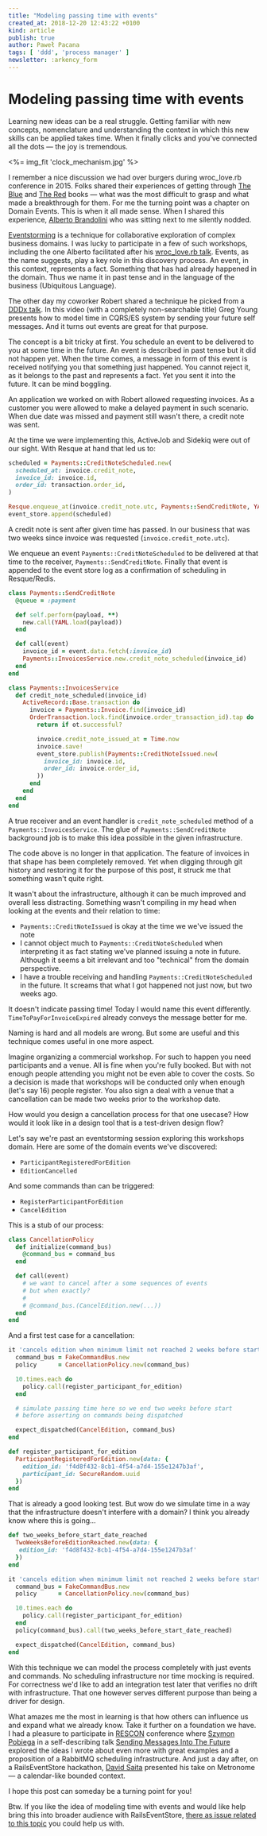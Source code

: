 ```yaml
---
title: "Modeling passing time with events"
created_at: 2018-12-20 12:43:22 +0100
kind: article
publish: true
author: Paweł Pacana
tags: [ 'ddd', 'process manager' ]
newsletter: :arkency_form
---
```


# Modeling passing time with events

Learning new ideas can be a real struggle. Getting familiar with new concepts, nomenclature and understanding the context in which this new skills can be applied takes time. When it finally clicks and you've connected all the dots — the joy is tremendous.

<%= img_fit 'clock_mechanism.jpg' %>

I remember a nice discussion we had over burgers during wroc_love.rb conference in 2015. Folks shared their experiences of getting through [The Blue](https://domainlanguage.com/ddd/) and [The Red](http://www.informit.com/store/implementing-domain-driven-design-9780321834577?ranMID=24808) books — what was the most difficult to grasp and what made a breakthrough for them.
For me the turning point was a chapter on Domain Events. This is when it all made sense. When I shared this experience, [Alberto Brandolini](https://twitter.com/ziobrando) who was sitting next to me silently nodded.

[Eventstorming](https://www.eventstorming.com) is a technique for collaborative exploration of complex business domains. I was lucky to participate in a few of such workshops, including the one Alberto facilitated after his [wroc_love.rb talk](https://www.youtube.com/watch?v=veTVAN0oEkQ). Events, as the name suggests, play a key role in this discovery process. An event, in this context, represents a fact. Something that has had already happened in the domain. Thus we name it in past tense and in the language of the business (Ubiquitous Language).

The other day my coworker Robert shared a technique he picked from a [DDDx talk](https://skillsmatter.com/skillscasts/5437-answering-a-question#video). In this video (with a completely non-searchable title) Greg Young presents how to model time in CQRS/ES system by sending your future self messages. And it turns out events are great for that purpose.

The concept is a bit tricky at first. You schedule an event to be delivered to you at some time in the future. An event is described in past tense but it did not happen yet.
When the time comes, a message in form of this event is received notifying you that something just happened. You cannot reject it, as it belongs to the past and represents a fact. Yet you sent it into the future. It can be mind boggling.

An application we worked on with Robert allowed requesting invoices. As a customer you were allowed to make a delayed payment in such scenario. When due date was missed and payment still wasn't there, a credit note was sent.

At the time we were implementing this, ActiveJob and Sidekiq were out of our sight. With Resque at hand that led us to:

```ruby
scheduled = Payments::CreditNoteScheduled.new(
  scheduled_at: invoice.credit_note,
  invoice_id: invoice.id,
  order_id: transaction.order_id,
)

Resque.enqueue_at(invoice.credit_note.utc, Payments::SendCreditNote, YAML.dump(scheduled))
event_store.append(scheduled)
```

A credit note is sent after given time has passed. In our business that was two weeks since invoice was requested (`invoice.credit_note.utc`).

We enqueue an event `Payments::CreditNoteScheduled` to be delivered at that time to the receiver, `Payments::SendCreditNote`. Finally that event is appended to the event store log as a confirmation of scheduling in Resque/Redis.

```ruby
class Payments::SendCreditNote  
  @queue = :payment

  def self.perform(payload, **)
    new.call(YAML.load(payload))
  end

  def call(event)
    invoice_id = event.data.fetch(:invoice_id)
    Payments::InvoicesService.new.credit_note_scheduled(invoice_id)  
  end
end

class Payments::InvoicesService
  def credit_note_scheduled(invoice_id)
    ActiveRecord::Base.transaction do
      invoice = Payments::Invoice.find(invoice_id)
      OrderTransaction.lock.find(invoice.order_transaction_id).tap do |ot|
        return if ot.successful?

        invoice.credit_note_issued_at = Time.now
        invoice.save!
        event_store.publish(Payments::CreditNoteIssued.new(
          invoice_id: invoice.id,
          order_id: invoice.order_id,
        ))
      end
    end
  end
end
```

A true receiver and an event handler is `credit_note_scheduled` method of a `Payments::InvoicesService`. The glue of `Payments::SendCreditNote` background job is to make this idea possible in the given infrastructure.

The code above is no longer in that application. The feature of invoices in that shape has been completely removed. Yet when digging through git history and restoring it for the purpose of this post, it struck me that something wasn't quite right.

It wasn't about the infrastructure, although it can be much improved and overall less distracting. Something wasn't compiling in my head when looking at the events and their relation to time:

- `Payments::CreditNoteIssued` is okay at the time we
we've issued the note
- I cannot object much to `Payments::CreditNoteScheduled` when interpreting it as fact stating we've planned issuing a note in future. Although it seems a bit irrelevant and too "technical" from the domain perspective.
- I have a trouble receiving and handling `Payments::CreditNoteScheduled` in the future. It screams that what I got happened not just now, but two weeks ago.

It doesn't indicate passing time! Today I would name this event differently. `TimeToPayForInvoiceExpired` already conveys the message better for me.

Naming is hard and all models are wrong. But some are useful and this technique comes useful in one more aspect.

Imagine organizing a commercial workshop. For such to happen you need participants and a venue. All is fine when you're fully booked. But with not enough people attending you might not be even able to cover the costs. So a decision is made that workshops will be conducted only when enough (let's say 16) people register. You also sign a deal with a venue that a cancellation can be made two weeks prior to the workshop date.

How would you design a cancellation process for that one usecase? How would it look like in a design tool that is a test-driven design flow?

Let's say we're past an eventstorming session exploring this workshops domain.
Here are some of the domain events we've discovered:

- `ParticipantRegisteredForEdition`
- `EditionCancelled`

And some commands than can be triggered:

- `RegisterParticipantForEdition`
- `CancelEdition`

This is a stub of our process:

```ruby
class CancellationPolicy
  def initialize(command_bus)
    @command_bus = command_bus
  end

  def call(event)
    # we want to cancel after a some sequences of events
    # but when exactly?
    #
    # @command_bus.(CancelEdition.new(...))
  end
end
```

And a first test case for a cancellation:

```ruby
it 'cancels edition when minimum limit not reached 2 weeks before start' do
  command_bus = FakeCommandBus.new
  policy      = CancellationPolicy.new(command_bus)

  10.times.each do
    policy.call(register_participant_for_edition)
  end

  # simulate passing time here so we end two weeks before start
  # before asserting on commands being dispatched

  expect_dispatched(CancelEdition, command_bus)
end

def register_participant_for_edition
  ParticipantRegisteredForEdition.new(data: {
    edition_id: 'f4d8f432-8cb1-4f54-a7d4-155e1247b3af',
    participant_id: SecureRandom.uuid
  })
end
```

That is already a good looking test. But wow do we simulate time in a way that the infrastructure doesn't interfere with a domain? I think you already know where this is going...

```ruby
def two_weeks_before_start_date_reached
  TwoWeeksBeforeEditionReached.new(data: {
   edition_id: 'f4d8f432-8cb1-4f54-a7d4-155e1247b3af'
  })
end

it 'cancels edition when minimum limit not reached 2 weeks before start' do
  command_bus = FakeCommandBus.new
  policy      = CancellationPolicy.new(command_bus)

  10.times.each do
    policy.call(register_participant_for_edition)
  end
  policy(command_bus).call(two_weeks_before_start_date_reached)

  expect_dispatched(CancelEdition, command_bus)
end
```

With this technique we can model the process completely with just events and commands. No scheduling infrastructure nor time mocking is required.
For correctness we'd like to add an integration test later that verifies no drift with infrastructure. That one however serves different purpose than being a driver for design.

What amazes me the most in learning is that how others can influence us and expand what we already know. Take it further on a foundation we have. I had a pleasure to participate in [RESCON](https://rescon.arkency.com) conference where [Szymon Pobiega](https://twitter.com/szymonpobiega) in a self-describing talk [Sending Messages Into The Future](https://szymonpobiega.github.io/SendingMessagesToTheFuture/) explored the ideas I wrote about even more with great examples and a proposition of a RabbitMQ scheduling infrastructure. And just a day after, on a RailsEventStore hackathon, [David Saita](https://twitter.com/davidsaitta) presented his take on Metronome — a calendar-like bounded context.

I hope this post can someday be a turning point for you!

Btw. If you like the idea of modeling time with events and would like help bring this into broader audience with RailsEventStore, [there as issue related to this topic](https://github.com/RailsEventStore/rails_event_store/issues/116) you could help us with.
